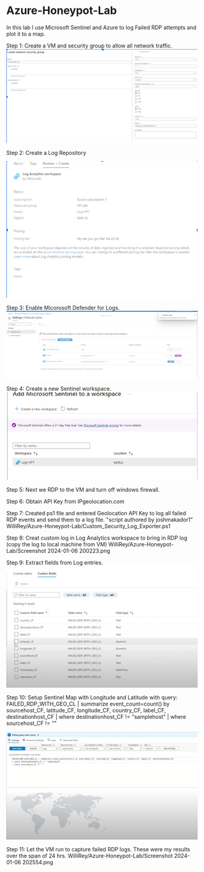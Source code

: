 # Azure-Honeypot-Lab
In this lab I use Microsoft Sentinel and Azure to log Failed RDP attempts and plot it to a map. 

Step 1: Create a VM and security group to allow all network traffic. 
![Alt text](<Screenshot 2024-01-06 183624.png>)

Step 2: Create a Log Repository 

![Alt text](<Screenshot 2024-01-06 184041.png>)

Step 3: Enable Micorosoft Defender for Logs. 
![Alt text](<Screenshot 2024-01-06 184208.png>)

Step 4: Create a new Sentinel workspace. 
![Alt text](<Screenshot 2024-01-06 184329.png>)

Step 5: Next we RDP to the VM and turn off windows firewall. 

Step 6: Obtain API Key from IPgeolocation.com

Step 7: Created ps1 file and entered Geolocation API Key  to log all failed RDP events and send them to a log file. "script authored by joshmakador1" 
WilliRey/Azure-Honeypot-Lab/Custom_Security_Log_Exporter.ps1

Step 8: Creat custom log in Log Analytics workspace to bring in RDP log
(copy the log to local machine from VM)
WilliRey/Azure-Honeypot-Lab/Screenshot 2024-01-06 200223.png

Step 9: Extract fields from Log entries.
![Alt text](<Screenshot 2024-01-06 202114.png>)

Step 10: Setup Sentinel Map with Longitude and Latitude with query: 
FAILED_RDP_WITH_GEO_CL | summarize event_count=count() by sourcehost_CF, latitude_CF, longitude_CF, country_CF, label_CF, destinationhost_CF
| where destinationhost_CF != "samplehost"
| where sourcehost_CF != ""

![Alt text](<Screenshot 2024-01-06 202435.png>)


Step 11: Let the VM run to capture failed RDP logs. These were my results over the span of 24 hrs. 
WilliRey/Azure-Honeypot-Lab/Screenshot 2024-01-06 202554.png
